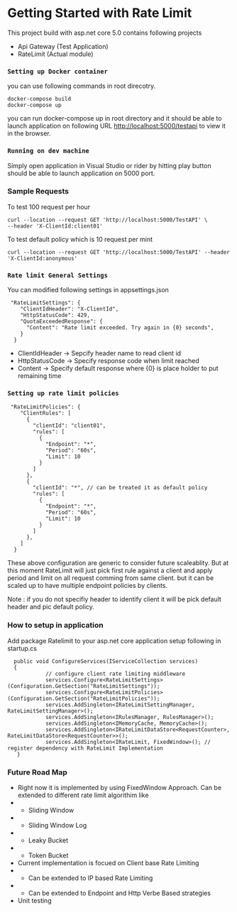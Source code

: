# Getting Started with Rate Limit

This project build with asp.net core 5.0 contains following projects
- Api Gateway (Test Application)
- RateLimit (Actual module) 

### `Setting up Docker container`
you can use following commands in root direcotry.
```
docker-compose build
docker-compose up
```
you can run docker-compose up in root directory and it should be able to launch application 
on following URL [http://localhost:5000/testapi](http://localhost:5000/testapi) to view it in the browser.

### `Running on dev machine`
Simply open application in Visual Studio or rider by hitting play button should be able to launch application
on 5000 port.

### Sample Requests 
To test 100 request per hour
```
curl --location --request GET 'http://localhost:5000/TestAPI' \
--header 'X-ClientId:client01'
```
To test default policy which is 10 request per mint
```
curl --location --request GET 'http://localhost:5000/TestAPI' --header 'X-ClientId:anonymous' 
```

### `Rate limit General Settings`
You can modified following settings in appsettings.json
```
 "RateLimitSettings": {
    "ClientIdHeader": "X-ClientId",
    "HttpStatusCode": 429,
    "QuotaExceededResponse": {
      "Content": "Rate limit exceeded. Try again in {0} seconds",
    }
  }
```
- ClientIdHeader -> Sepcify header name to read client id
- HttpStatusCode -> Specify response code when limit reached
- Content -> Specify default response where {0} is place holder to put remaining time


### `Setting up rate limit policies`

```
 "RateLimitPolicies": {
    "ClientRules": [
      {
        "clientId": "client01",
        "rules": [
          {
            "Endpoint": "*",
            "Period": "60s",
            "Limit": 10
          }
        ]
      },
      {
        "clientId": "*", // can be treated it as default policy
        "rules": [
          {
            "Endpoint": "*",
            "Period": "60s",
            "Limit": 10
          }
        ]
      },
    ]
  }
``` 
These above configuration are generic to consider future scaleablity. But at this moment RateLimit will just pick first rule against a client and apply period and limit on all request comming from same client. but it can be scaled up to have multiple endpoint policies by clients.

Note : if you do not specifiy header to identify client it will be pick default header and pic default policy.

### How to setup in application
Add package Ratelimit to your asp.net core application
setup following in startup.cs

```
  public void ConfigureServices(IServiceCollection services)
  {
            // configure client rate limiting middleware
            services.Configure<RateLimitSettings>(Configuration.GetSection("RateLimitSettings"));
            services.Configure<RateLimitPolicies>(Configuration.GetSection("RateLimitPolicies"));
            services.AddSingleton<IRateLimitSettingManager, RateLimitSettingManager>();
            services.AddSingleton<IRulesManager, RulesManager>();
            services.AddSingleton<IMemoryCache, MemoryCache>();
            services.AddSingleton<IRateLimitDataStore<RequestCounter>, RateLimitDataStore<RequestCounter>>();
            services.AddSingleton<IRateLimit, FixedWindow>(); // register dependency with RateLimit Implementation
   }
```
### Future Road Map
- Right now it is implemented by using FixedWindow Approach. Can be extended to different rate limit algorithim like
- -  Sliding Window
- -  Sliding Window Log
- -  Leaky Bucket
- -  Token Bucket
- Current implementation is focued on Client base Rate Limiting
- - Can be extended to IP based Rate Limiting
- - Can be extended to Endpoint and Http Verbe Based strategies
- Unit testing
